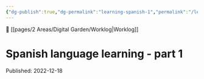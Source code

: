 ```yaml
---
{"dg-publish":true,"dg-permalink":"learning-spanish-1","permalink":"/learning-spanish-1/"}
---
```



🔗  [[pages/2 Areas/Digital Garden/Worklog\|Worklog]]

# Spanish language learning - part 1

Published: 2022-12-18
